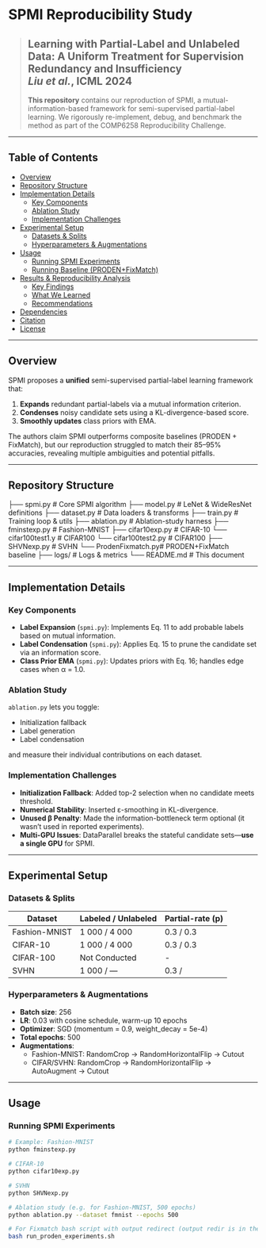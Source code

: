 # SPMI Reproducibility Study

> **Learning with Partial-Label and Unlabeled Data: A Uniform Treatment for Supervision Redundancy and Insufficiency**  
> *Liu et al.*, ICML 2024  
> ---------------------------  
> **This repository** contains our reproduction of SPMI, a mutual-information-based framework for semi-supervised partial-label learning. We rigorously re-implement, debug, and benchmark the method as part of the COMP6258 Reproducibility Challenge.

---

## Table of Contents

- [Overview](#overview)  
- [Repository Structure](#repository-structure)  
- [Implementation Details](#implementation-details)  
  - [Key Components](#key-components)  
  - [Ablation Study](#ablation-study)  
  - [Implementation Challenges](#implementation-challenges)  
- [Experimental Setup](#experimental-setup)  
  - [Datasets & Splits](#datasets--splits)  
  - [Hyperparameters & Augmentations](#hyperparameters--augmentations)  
- [Usage](#usage)  
  - [Running SPMI Experiments](#running-spmi-experiments)  
  - [Running Baseline (PRODEN+FixMatch)](#running-baseline-prodenfixmatch)  
- [Results & Reproducibility Analysis](#results--reproducibility-analysis)  
  - [Key Findings](#key-findings)  
  - [What We Learned](#what-we-learned)  
  - [Recommendations](#recommendations)  
- [Dependencies](#dependencies)  
- [Citation](#citation)  
- [License](#license)  

---

## Overview

SPMI proposes a **unified** semi-supervised partial-label learning framework that:

1. **Expands** redundant partial-labels via a mutual information criterion.  
2. **Condenses** noisy candidate sets using a KL-divergence-based score.  
3. **Smoothly updates** class priors with EMA.

The authors claim SPMI outperforms composite baselines (PRODEN + FixMatch), but our reproduction struggled to match their 85–95% accuracies, revealing multiple ambiguities and potential pitfalls.

---

## Repository Structure
├── spmi.py # Core SPMI algorithm
├── model.py # LeNet & WideResNet definitions
├── dataset.py # Data loaders & transforms
├── train.py # Training loop & utils
├── ablation.py # Ablation-study harness
├── fminstexp.py # Fashion-MNIST
├── cifar10exp.py # CIFAR-10
└── cifar100test1.y # CIFAR100
└── cifar100test2.py # CIFAR100
├── SHVNexp.py # SVHN
└── ProdenFixmatch.py# PRODEN+FixMatch baseline
├── logs/ # Logs & metrics
└── README.md # This document


---

## Implementation Details

### Key Components

- **Label Expansion** (`spmi.py`): Implements Eq. 11 to add probable labels based on mutual information.  
- **Label Condensation** (`spmi.py`): Applies Eq. 15 to prune the candidate set via an information score.  
- **Class Prior EMA** (`spmi.py`): Updates priors with Eq. 16; handles edge cases when α = 1.0.  

### Ablation Study

`ablation.py` lets you toggle:
- Initialization fallback  
- Label generation  
- Label condensation  

and measure their individual contributions on each dataset.

### Implementation Challenges

- **Initialization Fallback**: Added top-2 selection when no candidate meets threshold.  
- **Numerical Stability**: Inserted ε-smoothing in KL-divergence.  
- **Unused β Penalty**: Made the information-bottleneck term optional (it wasn’t used in reported experiments).  
- **Multi-GPU Issues**: DataParallel breaks the stateful candidate sets—**use a single GPU** for SPMI.

---

## Experimental Setup

### Datasets & Splits

| Dataset        | Labeled / Unlabeled | Partial-rate (p) |
| -------------- | ------------------- | ---------------- |
| Fashion-MNIST  | 1 000 / 4 000       | 0.3  / 0.3       |
| CIFAR-10       | 1 000 / 4 000       | 0.3  / 0.3       |
| CIFAR-100      | Not Conducted       |     -            |
| SVHN           | 1 000 /  —          | 0.3  /           |

### Hyperparameters & Augmentations

- **Batch size**: 256  
- **LR**: 0.03 with cosine schedule, warm-up 10 epochs  
- **Optimizer**: SGD (momentum = 0.9, weight_decay = 5e-4)  
- **Total epochs**: 500  
- **Augmentations**:  
  - Fashion-MNIST: RandomCrop → RandomHorizontalFlip → Cutout  
  - CIFAR/SVHN: RandomCrop → RandomHorizontalFlip → AutoAugment → Cutout  

---

## Usage

### Running SPMI Experiments

```bash
# Example: Fashion-MNIST
python fminstexp.py

# CIFAR-10
python cifar10exp.py

# SVHN
python SHVNexp.py

# Ablation study (e.g. for Fashion-MNIST, 500 epochs)
python ablation.py --dataset fmnist --epochs 500

# For Fixmatch bash script with output redirect (output redir is in the bash file)
bash run_proden_experiments.sh





